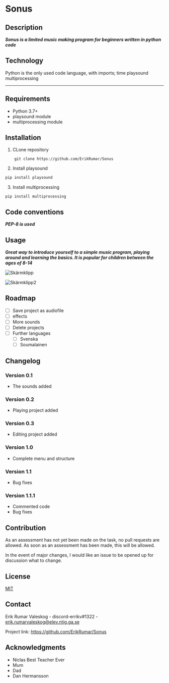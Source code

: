 Sonus
============================================

Description
-------------------------

***Sonus is a limited music making program for beginners written in python code***


Technology
-----------------------------------------------------------------------

Python is the only used code language, with imports; 
time
playsound
multiprocessing
***


Requirements
---------------------------------

-   Python 3.7+
-   playsound module
-   multiprocessing module

Installation
------------

1.  CLone repository

``` {.cmd}
    git clone https://github.com/ErikRumar/Sonus
```

2.  Install playsound

```cmd
pip install playsound
```

3.  Install multiprocessing

``` {.cmd}
pip install multiprocessing
```

Code conventions
--------------------------------

***PEP-8 is used***

Usage
------------------------

***Great way to introduce yourself to a simple music program, playing around and learning the basics. It is popular for children between the ages of 8-14***

![Skärmklipp](https://user-images.githubusercontent.com/96128314/168275024-68039872-0f55-4ea0-af02-0114051f5a14.PNG)

![Skärmklipp2](https://user-images.githubusercontent.com/96128314/168275213-7da2ecf0-2252-4a64-9ad1-9920a03cdc87.PNG)


Roadmap
-----------------------------

-   [ ] Save project as audiofile
-   [ ] effects
-   [ ] More sounds
-   [ ] Delete projects
-   [ ] Further languages
    -   [ ] Svenska
    -   [ ] Soumalainen

Changelog
---------


### Version 0.1

-   The sounds added

### Version 0.2

-   Playing project added

### Version 0.3

-   Editing project added

### Version 1.0

-   Complete menu and structure

### Version 1.1

-   Bug fixes

### Version 1.1.1

-   Commented code
-   Bug fixes

Contribution
------------------------

As an assessment has not yet been made on the task, no pull requests are allowed.
As soon as an assessment has been made, this will be allowed.

In the event of major changes, I would like an issue to be opened up for discussion
what to change.

License
----------------

[MIT](https://choosealicense.com/licenses/mit/)

Contact
-----------------


Erik Rumar Valeskog - discord-errikv#1322 -
erik.rumarvaleskog@elev.ntig.ga.se

Project link: https://github.com/ErikRumar/Sonus

Acknowledgments
-----------------------------


-   Niclas Best Teacher Ever
-   Mum
-   Dad
-   Dan Hermansson

